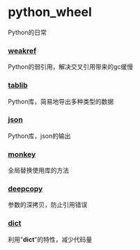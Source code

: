 # python_wheel
Python的日常

### [weakref](./weakref/weakref_test.py)
Python的弱引用，解决交叉引用带来的gc缓慢

### [tablib](./tablib/tablib_test.py)
Python库，简易地导出多种类型的数据

### [json](./json/json_test.py)
Python库，json的输出

### [monkey](./monkey/monkey_test.py)
全局替换使用库的方法

### [deepcopy](./deepcopy/deepcopy_test.py)
参数的深拷贝，防止引用错误

### [dict](./dict/dict_test.py)
利用"__dict__"的特性，减少代码量
